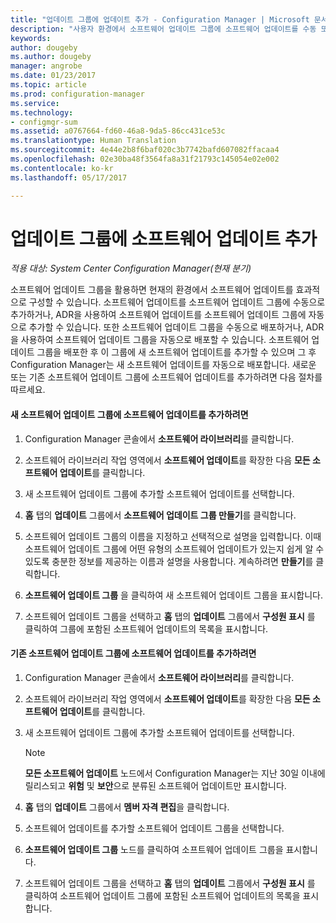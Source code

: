 ```yaml
---
title: "업데이트 그룹에 업데이트 추가 - Configuration Manager | Microsoft 문서"
description: "사용자 환경에서 소프트웨어 업데이트 그룹에 소프트웨어 업데이트를 수동 또는 자동으로 추가합니다."
keywords: 
author: dougeby
ms.author: dougeby
manager: angrobe
ms.date: 01/23/2017
ms.topic: article
ms.prod: configuration-manager
ms.service: 
ms.technology:
- configmgr-sum
ms.assetid: a0767664-fd60-46a8-9da5-86cc431ce53c
ms.translationtype: Human Translation
ms.sourcegitcommit: 4e44e2b8f6baf020c3b7742bafd607082ffacaa4
ms.openlocfilehash: 02e30ba48f3564fa8a31f21793c145054e02e002
ms.contentlocale: ko-kr
ms.lasthandoff: 05/17/2017

---
```


# <a name="add-software-updates-to-an-update-group"></a>업데이트 그룹에 소프트웨어 업데이트 추가  

*적용 대상: System Center Configuration Manager(현재 분기)*

 소프트웨어 업데이트 그룹을 활용하면 현재의 환경에서 소프트웨어 업데이트를 효과적으로 구성할 수 있습니다. 소프트웨어 업데이트를 소프트웨어 업데이트 그룹에 수동으로 추가하거나, ADR을 사용하여 소프트웨어 업데이트를 소프트웨어 업데이트 그룹에 자동으로 추가할 수 있습니다. 또한 소프트웨어 업데이트 그룹을 수동으로 배포하거나, ADR을 사용하여 소프트웨어 업데이트 그룹을 자동으로 배포할 수 있습니다. 소프트웨어 업데이트 그룹을 배포한 후 이 그룹에 새 소프트웨어 업데이트를 추가할 수 있으며 그 후 Configuration Manager는 새 소프트웨어 업데이트를 자동으로 배포합니다. 새로운 또는 기존 소프트웨어 업데이트 그룹에 소프트웨어 업데이트를 추가하려면 다음 절차를 따르세요.  

#### <a name="to-add-software-updates-to-a-new-software-update-group"></a>새 소프트웨어 업데이트 그룹에 소프트웨어 업데이트를 추가하려면  

1.  Configuration Manager 콘솔에서 **소프트웨어 라이브러리**를 클릭합니다.  

2.  소프트웨어 라이브러리 작업 영역에서 **소프트웨어 업데이트**를 확장한 다음 **모든 소프트웨어 업데이트**를 클릭합니다.  

3.  새 소프트웨어 업데이트 그룹에 추가할 소프트웨어 업데이트를 선택합니다.  

4.  **홈** 탭의 **업데이트** 그룹에서 **소프트웨어 업데이트 그룹 만들기**를 클릭합니다.  

5.  소프트웨어 업데이트 그룹의 이름을 지정하고 선택적으로 설명을 입력합니다. 이때 소프트웨어 업데이트 그룹에 어떤 유형의 소프트웨어 업데이트가 있는지 쉽게 알 수 있도록 충분한 정보를 제공하는 이름과 설명을 사용합니다. 계속하려면 **만들기**를 클릭합니다.  

6.  **소프트웨어 업데이트 그룹** 을 클릭하여 새 소프트웨어 업데이트 그룹을 표시합니다.  

7.  소프트웨어 업데이트 그룹을 선택하고 **홈** 탭의 **업데이트** 그룹에서 **구성원 표시** 를 클릭하여 그룹에 포함된 소프트웨어 업데이트의 목록을 표시합니다.  

#### <a name="to-add-software-updates-to-an-existing-software-update-group"></a>기존 소프트웨어 업데이트 그룹에 소프트웨어 업데이트를 추가하려면  

1.  Configuration Manager 콘솔에서 **소프트웨어 라이브러리**를 클릭합니다.  

2.  소프트웨어 라이브러리 작업 영역에서 **소프트웨어 업데이트**를 확장한 다음 **모든 소프트웨어 업데이트**를 클릭합니다.  

3.  새 소프트웨어 업데이트 그룹에 추가할 소프트웨어 업데이트를 선택합니다.  

    > [!NOTE]  
    >  **모든 소프트웨어 업데이트** 노드에서 Configuration Manager는 지난 30일 이내에 릴리스되고 **위험** 및 **보안**으로 분류된 소프트웨어 업데이트만 표시합니다.  

4.  **홈** 탭의 **업데이트** 그룹에서 **멤버 자격 편집**을 클릭합니다.  

5.  소프트웨어 업데이트를 추가할 소프트웨어 업데이트 그룹을 선택합니다.  

6.  **소프트웨어 업데이트 그룹** 노드를 클릭하여 소프트웨어 업데이트 그룹을 표시합니다.  

7.  소프트웨어 업데이트 그룹을 선택하고 **홈** 탭의 **업데이트** 그룹에서 **구성원 표시** 를 클릭하여 소프트웨어 업데이트 그룹에 포함된 소프트웨어 업데이트의 목록을 표시합니다.  

